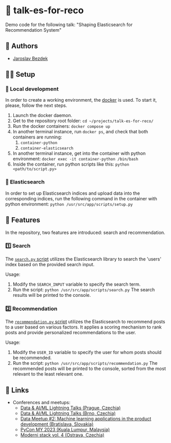 # :rocket: talk-es-for-reco

Demo code for the following talk: "Shaping Elasticsearch for Recommendation System"

## :pencil: Authors

- [Jaroslav Bezdek](https://www.github.com/jardabezdek)

## :construction_worker_man: Setup

### :wrench: Local development

In order to create a working environment, the [docker](https://www.docker.com/)
is used. To start it, please, follow the next steps.

1. Launch the docker daemon.
1. Get to the repository root folder: `cd ~/projects/talk-es-for-reco/`
1. Run the docker containers: `docker compose up`
1. In another terminal instance, run `docker ps`, and check that both containers are running:
    1. `container-python`
    1. `container-elasticsearch`
1. In another terminal instance, get into the container with python environment:
`docker exec -it container-python /bin/bash`
1. Inside the container, run python scripts like this: `python <path/to/script.py>`

### :floppy_disk: Elasticsearch

In order to set up Elasticsearch indices and upload data into the corresponding indices,
run the following command in the container with python environment:
`python /usr/src/app/scripts/setup.py`

## :tada: Features

In the repository, two features are introduced: search and recommendation.

### :one: Search

The [`search.py` script](./scripts/search.py) utilizes the Elasticsearch library to search
the 'users' index based on the provided search input.

Usage:

1. Modify the `SEARCH_INPUT` variable to specify the search term.
1. Run the script: `python /usr/src/app/scripts/search.py` The search results will be printed
to the console.

### :two: Recommendation

The [`recommendation.py` script](./scripts/recommendation.py) utilizes the Elasticsearch
to recommend posts to a user based on various factors. It applies a scoring mechanism to rank posts
and provide personalized recommendations to the user.

Usage:

1. Modify the `USER_ID` variable to specify the user for whom posts should be recommended.
1. Run the script: `python /usr/src/app/scripts/recommendation.py` The recommended posts will
be printed to the console, sorted from the most relevant to the least relevant one.

## :link: Links

- Conferences and meetups:
  - [Data & AI/ML Lightning Talks (Prague, Czechia)](https://www.meetup.com/strv-meetups/events/290896731/)
  - [Data & AI/ML Lightning Talks (Brno, Czechia)](https://www.meetup.com/strv-meetups/events/290896746/)
  - [Data Meetup #2: Machine learning applications in the product development (Bratislava, Slovakia)](https://www.linkedin.com/events/datameetup-2-machinelearningapp7022228737978998784/about/)
  - [PyCon MY 2023 (Kuala Lumpur, Malaysia)](https://pyconmy2023.peatix.com/)
  - [Moderni stack vol. 4 (Ostrava, Czechia)](https://agrp.dev/konference/moderni-stack-vol-4/)
